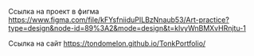 Ссылка на проект в фигма  https://www.figma.com/file/kFYsfniiduPILBzNnaub53/Art-practice?type=design&node-id=89%3A2&mode=design&t=klvyWnBMXvHRnjtu-1

Ссылка на сайт  https://tondomelon.github.io/TonkPortfolio/
